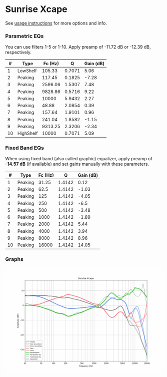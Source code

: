 # Sunrise Xcape
See [usage instructions](https://github.com/jaakkopasanen/AutoEq#usage) for more options and info.

### Parametric EQs
You can use filters 1-5 or 1-10. Apply preamp of -11.72 dB or -12.39 dB, respectively.

|   # | Type      |   Fc (Hz) |      Q |   Gain (dB) |
|-----|-----------|-----------|--------|-------------|
|   1 | LowShelf  |    105.33 | 0.7071 |        5.06 |
|   2 | Peaking   |    117.45 | 0.1825 |       -7.28 |
|   3 | Peaking   |   2596.06 | 1.5307 |        7.48 |
|   4 | Peaking   |   9826.86 | 0.5716 |        9.22 |
|   5 | Peaking   |  10000    | 5.9432 |        2.27 |
|   6 | Peaking   |     48.88 | 2.0854 |        0.39 |
|   7 | Peaking   |    157.64 | 1.9101 |        0.96 |
|   8 | Peaking   |    241.04 | 1.8582 |       -1.15 |
|   9 | Peaking   |   9313.25 | 2.3206 |       -2.34 |
|  10 | HighShelf |  10000    | 0.7071 |        5.09 |

### Fixed Band EQs
When using fixed band (also called graphic) equalizer, apply preamp of **-14.57 dB** (if available) and set gains manually with these parameters.

|   # | Type    |   Fc (Hz) |      Q |   Gain (dB) |
|-----|---------|-----------|--------|-------------|
|   1 | Peaking |     31.25 | 1.4142 |        0.12 |
|   2 | Peaking |     62.5  | 1.4142 |       -1.03 |
|   3 | Peaking |    125    | 1.4142 |       -4.05 |
|   4 | Peaking |    250    | 1.4142 |       -6.5  |
|   5 | Peaking |    500    | 1.4142 |       -3.48 |
|   6 | Peaking |   1000    | 1.4142 |       -1.89 |
|   7 | Peaking |   2000    | 1.4142 |        5.44 |
|   8 | Peaking |   4000    | 1.4142 |        3.94 |
|   9 | Peaking |   8000    | 1.4142 |        8.96 |
|  10 | Peaking |  16000    | 1.4142 |       14.05 |

### Graphs
![](./Sunrise%20Xcape.png)
